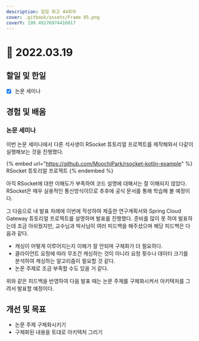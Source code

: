 ```yaml
---
description: 일일 회고 44회차
cover: .gitbook/assets/Frame 85.png
coverY: 199.49276974416017
---
```


# 🙂 2022.03.19

## 할일 및 한일

* [x] 논문 세미나

## 경험 및 배움

### 논문 세미나

이번 논문 세미나에서 다른 석사생이 RSocket 튜토리얼 프로젝트를 제작해와서 다같이 실행해보는 것을 진행했다.

{% embed url="https://github.com/MoochiPark/rsocket-kotlin-example" %}
RSocket 튜토리얼 프로젝트
{% endembed %}

아직 RSocket에 대한 이해도가 부족하여 코드 설명에 대해서는 잘 이해되지 않았다. RSocket은 매우 실용적인 통신방식이므로 추후에 공식 문서를 통해 학습해 볼 예정이다.



그 다음으로 내 발표 차례에 이번에 작성하여 제출한 연구계획서와 Spring Cloud Gateway 튜토리얼 프로젝트를 설명하며 발표를 진행했다. 준비를 많이 못 하여 발표하는데 조금 아쉬웠지만, 교수님과 박사님이 여러 피드백을 해주셨으며 해당 피드백은 다음과 같다.

* 캐싱이 어떻게 이루어지는지 이해가 잘 안되며 구체화가 더 필요하다.
* 클라이언트 요청에 따라 무조건 캐싱하는 것이 아니라 요청 횟수나 데이터 크기를 분석하여 캐싱하는 알고리즘이 필요할 것 같다.
* 논문 주제로 조금 부족할 수도 있을 거 같다.

위와 같은 피드백을 반영하여 다음 발표 때는 논문 주제를 구체화시켜서 아키텍처를 그려서 발표할 예정이다.

## 개선 및 목표

* 논문 주제 구체화시키기
* 구체화된 내용을 토대로 아키텍처 그리기
